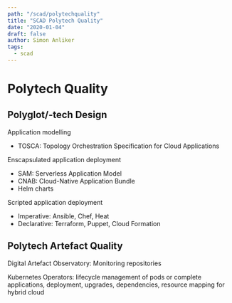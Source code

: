 ```yaml
---
path: "/scad/polytechquality"
title: "SCAD Polytech Quality"
date: "2020-01-04"
draft: false
author: Simon Anliker
tags:
  - scad
---
```


# Polytech Quality

## Polyglot/-tech Design

Application modelling
- TOSCA: Topology Orchestration Specification for Cloud Applications

Enscapsulated application deployment
- SAM: Serverless Application Model
- CNAB: Cloud-Native Application Bundle
- Helm charts

Scripted application deployment
- Imperative: Ansible, Chef, Heat
- Declarative: Terraform, Puppet, Cloud Formation

## Polytech Artefact Quality

Digital Artefact Observatory: Monitoring repositories

Kubernetes Operators: lifecycle management of pods or complete applications, deployment, upgrades, dependencies, resource mapping for hybrid cloud